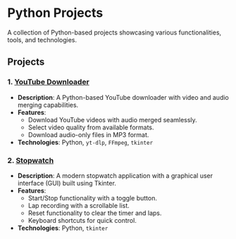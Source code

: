 # Python Projects
A collection of Python-based projects showcasing various functionalities, tools, and technologies.

## Projects

### 1. [YouTube Downloader](https://github.com/Shinnaa/python-projects/tree/main/yt-downloader)
- **Description**: A Python-based YouTube downloader with video and audio merging capabilities.
- **Features**:
  - Download YouTube videos with audio merged seamlessly.
  - Select video quality from available formats.
  - Download audio-only files in MP3 format.
- **Technologies**: Python, `yt-dlp`, `FFmpeg`, `tkinter`

### 2. [Stopwatch](https://github.com/Shinnaa/python-projects/tree/main/stopwatch)
- **Description**: A modern stopwatch application with a graphical user interface (GUI) built using Tkinter.
- **Features**:
  - Start/Stop functionality with a toggle button.
  - Lap recording with a scrollable list.
  - Reset functionality to clear the timer and laps.
  - Keyboard shortcuts for quick control.
- **Technologies**: Python, `tkinter`
